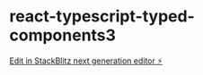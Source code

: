 # react-typescript-typed-components3

[Edit in StackBlitz next generation editor ⚡️](https://stackblitz.com/~/github.com/mluighy/react-typescript-typed-components3)